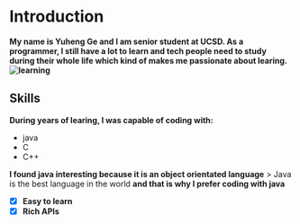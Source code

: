 # Introduction
**My name is Yuheng Ge and I am senior student at UCSD. As a programmer, I still have a lot to learn and tech people need to study during their whole life which kind of makes me passionate about learing.![learning](https://i.imgflip.com/2ir5rr.jpg)**

## Skills
**During years of learing, I was capable of coding with:**
- java
- C
- C++

**I found java interesting because it is an object orientated language** > Java is the best language in the world **and that is why I prefer coding with java**

- [x] **Easy to learn**
- [x] **Rich APIs**